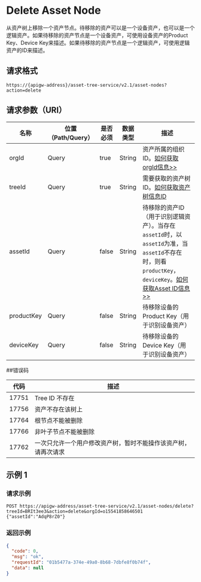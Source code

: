 # Delete Asset Node

从资产树上移除一个资产节点。待移除的资产可以是一个设备资产，也可以是一个逻辑资产。如果待移除的资产节点是一个设备资产，可使用设备资产的Product Key、Device Key来描述。如果待移除的资产节点是一个逻辑资产，可使用逻辑资产的ID来描述。

## 请求格式

```
https://{apigw-address}/asset-tree-service/v2.1/asset-nodes?action=delete

```

## 请求参数（URI）

| 名称          | 位置（Path/Query） | 是否必须 | 数据类型 | 描述      |
|---------------|------------------|----------|-----------|--------------|
| orgId         | Query            | true     | String    | 资产所属的组织ID。[如何获取orgId信息>>](/docs/api/zh_CN/latest/api_faqs#id-orgid-orgid)                |
| treeId        | Query            | true    | String    | 需要获取的资产树ID。[如何获取资产树信息ID](/docs/api/zh_CN/latest/api_faqs#id)        |
| assetId  | Query            | false    | String    | 待移除的资产ID（用于识别逻辑资产）。当存在`assetId`时，以`assetId`为准，当`assetId`不存在时，则看`productKey`，`deviceKey`。[如何获取Asset ID信息>>](/docs/api/zh_CN/latest/api_faqs.html#asset-id-assetid-assetid)  |
| productKey  | Query            | false    | String    | 待移除设备的Product Key（用于识别设备资产） |
| deviceKey  | Query            | false    | String    | 待移除设备的Device Key（用于识别设备资产） |


##错误码

| 代码 | 描述    |
|-----------|-----------------------------|
| 17751| Tree ID 不存在                                                 |
| 17756| 资产不存在该树上                                               |
| 17764| 根节点不能被删除                                               |
| 17766| 非叶子节点不能被删除                                           |
| 17762| 一次只允许一个用户修改资产树，暂时不能操作该资产树，请再次请求 |




## 示例 1

### 请求示例

```
POST https://apigw-address/asset-tree-service/v2.1/asset-nodes/delete?treeId=BRIt3ee3&action=delete&orgId=o15541858646501 
{"assetId":"AdqP8rZ0"} 
```

### 返回示例

```json
{ 
  "code": 0, 
  "msg": "ok", 
  "requestId": "01b5477a-374e-49a0-8b68-7dbfe8f0b74f",
  "data": null
} 
```


